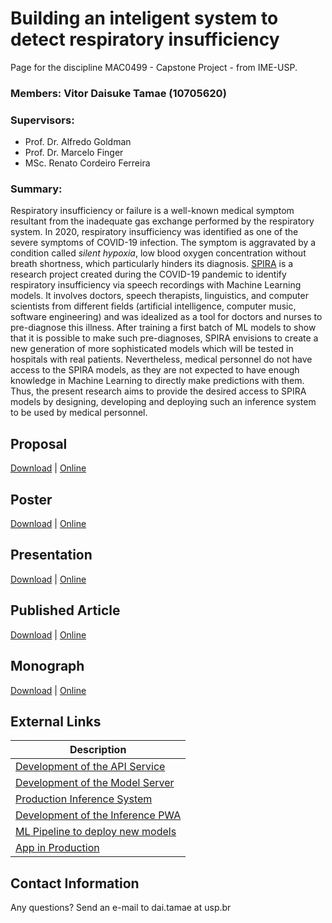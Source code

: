 #  Building an inteligent system to detect respiratory insufficiency

Page for the discipline MAC0499 - Capstone Project - from IME-USP.

### **Members:** Vitor Daisuke Tamae (10705620)

### **Supervisors:** 
  - Prof. Dr. Alfredo Goldman
  - Prof. Dr. Marcelo Finger
  - MSc. Renato Cordeiro Ferreira

### **Summary:**

Respiratory insufficiency or failure is a well-known medical symptom resultant from the inadequate gas exchange performed by the respiratory system. In 2020, respiratory insufficiency was identified as one of the severe symptoms of COVID-19 infection. The symptom is aggravated by a condition called _silent hypoxia_, low blood oxygen concentration without breath shortness, which particularly hinders its diagnosis. 
[SPIRA](https://spira.ime.usp.br/coleta/) is a research project created during the COVID-19 pandemic to identify respiratory insufficiency via speech recordings with Machine Learning models. It involves doctors, speech therapists, linguistics, and computer scientists from different fields (artificial intelligence, computer music, software engineering) and was idealized as a tool for doctors and nurses to pre-diagnose this illness.
After training a first batch of ML models to show that it is possible to make such pre-diagnoses, SPIRA envisions to create a new generation of more sophisticated models which will be tested in hospitals with real patients. Nevertheless, medical personnel do not have access to the SPIRA models, as they are not expected to have enough knowledge in Machine Learning to directly make predictions with them.
Thus, the present research aims to provide the desired access to SPIRA models by designing, developing and deploying such an inference system to be used by medical personnel.

## Proposal

[Download](./proposal.pdf) | [Online](https://drive.google.com/file/d/1q42hEKJk0hAwQX0P6EXLSV8Kt-3zM9kN/view?usp=sharing)

## Poster

[Download](./poster.pdf) | [Online](https://drive.google.com/file/d/15dbV7KsLiHwZkQgYzuRGgUEF9nNb5awS/view?usp=sharing)

## Presentation

[Download](./presentation.pptx) | [Online](https://docs.google.com/presentation/d/1RKhTTkeD6HOD4D7IiNZX1Exfg9wI8em65-ypmwZVLkA/edit?usp=sharing)

## Published Article

[Download](./cbsoft.pdf) | [Online](https://drive.google.com/file/d/1AD1AxlDt6Sp83YW-6cOtSjgU_iNKuuqM/view?usp=sharing)

## Monograph

[Download](./Monograph.pdf) | [Online]()

## External Links

| Description |
| --- |
| [Development of the API Service](https://github.com/spirabr/SPIRA-API) |
| [Development of the Model Server](https://github.com/spirabr/SPIRA-Inference-Service) |
| [Production Inference System](https://github.com/spirabr/SPIRA-Inference-System) | 
| [Development of the Inference PWA](https://github.com/spirabr/PWA-App/tree/feature/inference-app) | 
| [ML Pipeline to deploy new models](https://github.com/spirabr/Inference-System-ML-Pipeline) | 
| [App in Production](https://spira-inference.netlify.app) | 

## Contact Information

Any questions? Send an e-mail to dai.tamae at usp.br